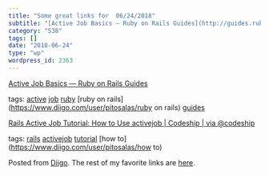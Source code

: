 ```yaml
---
title: "Some great links for  06/24/2018"
subtitle: "[Active Job Basics — Ruby on Rails Guides](http://guides.rubyonrails.org/active_job_basics.html)"
category: "538"
tags: []
date: "2018-06-24"
type: "wp"
wordpress_id: 2363
---
```

[Active Job Basics — Ruby on Rails Guides](http://guides.rubyonrails.org/active_job_basics.html) 

 tags: [active](https://www.diigo.com/user/pitosalas/active) [job](https://www.diigo.com/user/pitosalas/job) [ruby](https://www.diigo.com/user/pitosalas/ruby) [ruby on rails](https://www.diigo.com/user/pitosalas/ruby on rails) [guides](https://www.diigo.com/user/pitosalas/guides)

 [Rails Active Job Tutorial: How to Use activejob | Codeship | via @codeship](https://blog.codeship.com/how-to-use-rails-active-job/) 

 tags: [rails](https://www.diigo.com/user/pitosalas/rails) [activejob](https://www.diigo.com/user/pitosalas/activejob) [tutorial](https://www.diigo.com/user/pitosalas/tutorial) [how to](https://www.diigo.com/user/pitosalas/how to)

Posted from [Diigo](https://www.diigo.com). The rest of my favorite links are [here](https://www.diigo.com/user/pitosalas).